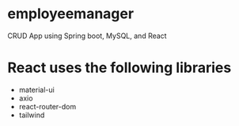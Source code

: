 # employeemanager
CRUD App using Spring boot, MySQL, and React

# React uses the following libraries
* material-ui
* axio
* react-router-dom
* tailwind

